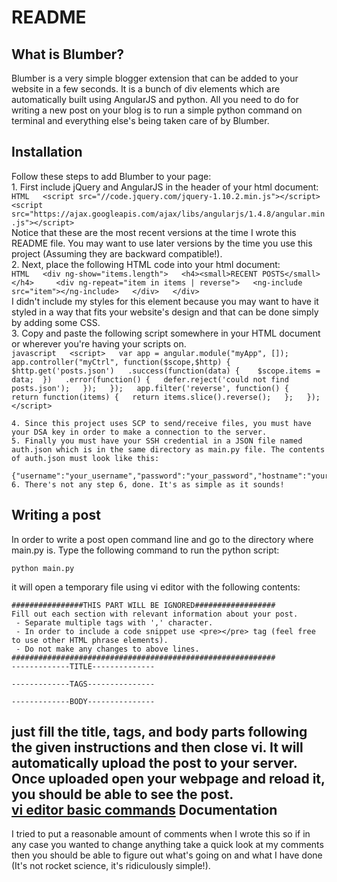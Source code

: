 README
======

What is Blumber?
-----------------

Blumber is a very simple blogger extension that can be added to your website in a few seconds. It is a bunch of div elements which are automatically built using AngularJS and python. All you need to do for writing a new post on your blog is to run a simple python command on terminal and everything else's being taken care of by Blumber.

Installation
------------

Follow these steps to add Blumber to your page:  
	1. First include jQuery and AngularJS in the header of your html document:  
	```HTML  
		<script src="//code.jquery.com/jquery-1.10.2.min.js"></script>  
		<script src="https://ajax.googleapis.com/ajax/libs/angularjs/1.4.8/angular.min.js"></script>  
	```  
	   Notice that these are the most recent versions at the time I wrote this README file. You may want to use later versions by the time you use this project (Assuming they are backward compatible!).  
	2. Next, place the following HTML code into your html document:  
	```HTML  
		<div ng-show="items.length">  
			<h4><small>RECENT POSTS</small></h4>    
			<div ng-repeat="item in items | reverse">  
				<ng-include src="item"></ng-include>  
			</div>  
		</div>  
	```  
	   I didn't include my styles for this element because you may want to have it styled in a way that fits your website's design and that can be done simply by adding some CSS.  
	3. Copy and paste the following script somewhere in your HTML document or wherever you're having your scripts on.  
	```javascript  
		<script>  
		var app = angular.module("myApp", []);  
		app.controller("myCtrl", function($scope,$http) {  
		  $http.get('posts.json')  
		            .success(function(data) {   
		            	  $scope.items = data; 
		            })  
		            .error(function() {  
		                defer.reject('could not find posts.json');  
		            });  
		});  
		app.filter('reverse', function() {  
		  return function(items) {  
		    return items.slice().reverse();  
		  };  
		});  
		</script>     
	```  
  
	4. Since this project uses SCP to send/receive files, you must have your DSA key in order to make a connection to the server.  
	5. Finally you must have your SSH credential in a JSON file named auth.json which is in the same directory as main.py file. The contents of auth.json must look like this:  
		{"username":"your_username","password":"your_password","hostname":"your_hostname","port":"port_number","key_path":"path_to_DSA_key"}  
	6. There's not any step 6, done. It's as simple as it sounds!  
  
Writing a post
--------------
  
In order to write a post open command line and go to the directory where main.py is. Type the following command to run the python script:  
	  
	python main.py  
  
it will open a temporary file using vi editor with the following contents:  
  
	################THIS PART WILL BE IGNORED##################
	Fill out each section with relevant information about your post.
	 - Separate multiple tags with ',' character.
	 - In order to include a code snippet use <pre></pre> tag (feel free to use other HTML phrase elements).
	 - Do not make any changes to above lines.
	###########################################################
	-------------TITLE--------------

	-------------TAGS---------------

	-------------BODY---------------

just fill the title, tags, and body parts following the given instructions and then close vi. It will automatically upload the post to your server. Once uploaded open your webpage and reload it, you should be able to see the post.  
[vi editor basic commands][1]
Documentation
-------------
  
I tried to put a reasonable amount of comments when I wrote this so if in any case you wanted to change anything take a quick look at my comments then you should be able to figure out what's going on and what I have done (It's not rocket science, it's ridiculously simple!).  
  
    
[1]: https://www.cs.colostate.edu/helpdocs/vi.html